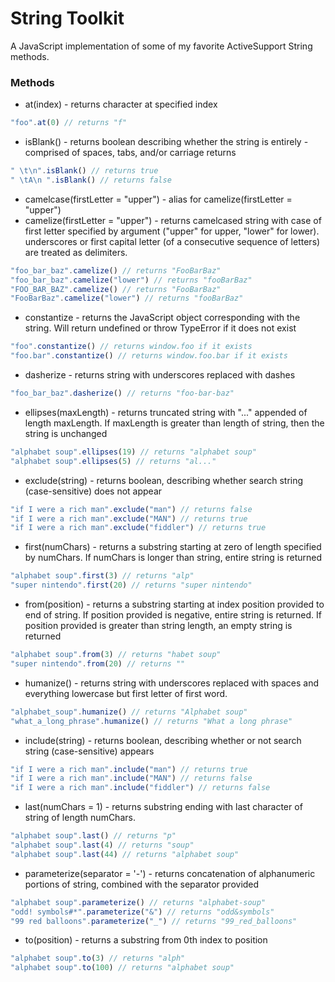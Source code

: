 # String Toolkit

A JavaScript implementation of some of my favorite ActiveSupport String methods.

### Methods

- at(index) - returns character at specified index

```javascript
"foo".at(0) // returns "f"
```

- isBlank() - returns boolean describing whether the string is entirely - comprised of spaces, tabs, and/or carriage returns

```javascript
" \t\n".isBlank() // returns true
" \tA\n ".isBlank() // returns false
```

- camelcase(firstLetter = "upper") - alias for camelize(firstLetter = "upper")
- camelize(firstLetter = "upper") - returns camelcased string with case of first letter specified by argument ("upper" for upper, "lower" for lower). underscores or first capital letter (of a consecutive sequence of letters) are treated as delimiters.

```javascript
"foo_bar_baz".camelize() // returns "FooBarBaz"
"foo_bar_baz".camelize("lower") // returns "fooBarBaz"
"FOO_BAR_BAZ".camelize() // returns "FooBarBaz"
"FooBarBaz".camelize("lower") // returns "fooBarBaz"
```

- constantize - returns the JavaScript object corresponding with the string. Will return undefined or throw TypeError if it does not exist

```javascript
"foo".constantize() // returns window.foo if it exists
"foo.bar".constantize() // returns window.foo.bar if it exists
```

- dasherize - returns string with underscores replaced with dashes

```javascript
"foo_bar_baz".dasherize() // returns "foo-bar-baz"
```

- ellipses(maxLength) - returns truncated string with "..." appended of length maxLength. If maxLength is greater than length of string, then the string is unchanged

```javascript
"alphabet soup".ellipses(19) // returns "alphabet soup"
"alphabet soup".ellipses(5) // returns "al..."
```

- exclude(string) - returns boolean, describing whether search string (case-sensitive) does not appear

```javascript
"if I were a rich man".exclude("man") // returns false
"if I were a rich man".exclude("MAN") // returns true
"if I were a rich man".exclude("fiddler") // returns true
```

- first(numChars) - returns a substring starting at zero of length specified by numChars. If numChars is longer than string, entire string is returned

```javascript
"alphabet soup".first(3) // returns "alp"
"super nintendo".first(20) // returns "super nintendo"
```

- from(position) - returns a substring starting at index position provided to end of string. If position provided is negative, entire string is returned. If position provided is greater than string length, an empty string is returned

```javascript
"alphabet soup".from(3) // returns "habet soup"
"super nintendo".from(20) // returns ""
```

- humanize() - returns string with underscores replaced with spaces and everything lowercase but first letter of first word.

```javascript
"alphabet_soup".humanize() // returns "Alphabet soup"
"what_a_long_phrase".humanize() // returns "What a long phrase"
```

- include(string) - returns boolean, describing whether or not search string (case-sensitive) appears

```javascript
"if I were a rich man".include("man") // returns true
"if I were a rich man".include("MAN") // returns false
"if I were a rich man".include("fiddler") // returns false
```

- last(numChars = 1) - returns substring ending with last character of string of length numChars.

```javascript
"alphabet soup".last() // returns "p"
"alphabet soup".last(4) // returns "soup"
"alphabet soup".last(44) // returns "alphabet soup"
```

- parameterize(separator = '-') - returns concatenation of alphanumeric portions of string, combined with the separator provided

```javascript
"alphabet soup".parameterize() // returns "alphabet-soup"
"odd! symbols#*".parameterize("&") // returns "odd&symbols"
"99 red balloons".parameterize("_") // returns "99_red_balloons"
```

- to(position) - returns a substring from 0th index to position

```javascript
"alphabet soup".to(3) // returns "alph"
"alphabet soup".to(100) // returns "alphabet soup"
```